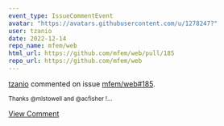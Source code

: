 ```yaml
---
event_type: IssueCommentEvent
avatar: "https://avatars.githubusercontent.com/u/1278247?"
user: tzanio
date: 2022-12-14
repo_name: mfem/web
html_url: https://github.com/mfem/web/pull/185
repo_url: https://github.com/mfem/web
---
```


<a href='https://github.com/tzanio' target='_blank'>tzanio</a> commented on issue <a href='https://github.com/mfem/web/pull/185' target='_blank'>mfem/web#185</a>.

<small>Thanks @mlstowell and @acfisher !...</small>

<a href='https://github.com/mfem/web/pull/185' target='_blank'>View Comment</a>